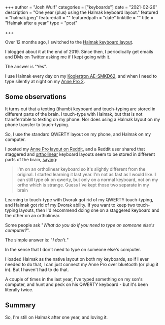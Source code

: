 +++
author = "Josh Wulf"
categories = ["keyboards"]
date = "2021-02-26"
description = "One year (plus) using the Halmak keyboard layout."
featured = "halmak.jpeg"
featuredalt = ""
featuredpath = "date"
linktitle = ""
title = "Halmak after a year"
type = "post"

+++

Over 12 months ago, I switched to the [Halmak keyboard layout](https://github.com/MadRabbit/halmak).

I blogged about it at the end of 2019. Since then, I periodically get emails and DMs on Twitter asking me if I kept going with it.

The answer is "Yes".

I use Halmak every day on my [Koolertron AE-SMKD62](https://www.amazon.com/Koolertron-Programmable-Mechanical-Keyboard-Ergonomic/dp/B076FTNXDX), and when I need to type silently at night on my [Anne Pro 2](https://www.reddit.com/r/AnnePro/comments/li4mqv/dsa_hana_keys_with_halmak_layout/).

## Some observations 

It turns out that a texting (thumb) keyboard and touch-typing are stored in different parts of the brain. I touch-type with Halmak, but that is not transferrable to texting on my phone. Nor does using a Halmak layout on my phone transfer to touch-typing.

So, I use the standard QWERTY layout on my phone, and Halmak on my computer. 

I posted my [Anne Pro layout on Reddit](https://www.reddit.com/r/AnnePro/comments/li4mqv/dsa_hana_keys_with_halmak_layout/), and a Reddit user shared that staggered and [ortholinear](https://thenewzly.com/2021/02/25/what-is-an-ortholinear-keyboard-and-should-really-you-use-1/) keyboard layouts seem to be stored in different parts of the brain, [saying](https://www.reddit.com/r/AnnePro/comments/li4mqv/dsa_hana_keys_with_halmak_layout/gnlb5xr?utm_source=share&utm_medium=web2x&context=3):

>  I'm on an ortholinear keyboard so it's slightly different from the original. I started learning it last year. I'm not as fast as I would like. I can still type ok on qwerty, but only on a normal keyboard, not on my ortho which is strange. Guess I've kept those two separate in my brain

Learning to touch-type with Dvorak got rid of my QWERTY touch-typing, and Halmak got rid of my Dvorak ability. If you want to keep two touch-typing layouts, then I'd recommend doing one on a staggered keyboard and the other on an ortholinear.

Some people ask "_What do you do if you need to type on someone else's computer?_".

The simple answer is: "_I don't._"

In the sense that I don't need to type on someone else's computer.

I loaded Halmak as the native layout on both my keyboards, so if I ever needed to do that, I can just connect my Anne Pro over bluetooth (or plug it in). But I haven't had to do that. 

A couple of times in the last year, I've typed something on my son's computer, and hunt and peck on his QWERTY keyboard - but it's been literally twice.

## Summary

So, I'm still on Halmak after one year, and loving it.